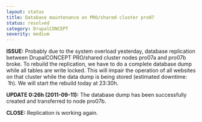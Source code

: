 ```yaml
---
layout: status
title: Database maintenance on PRO/shared cluster pro07
status: resolved
category: DrupalCONCEPT
severity: medium
---
```

<p><strong>ISSUE:</strong>&nbsp;Probably due to the system overload yesterday, database replication between DrupalCONCEPT PRO/shared cluster nodes pro07a and pro07b broke. To rebuild the replication, we have to do a complete database dump while all tables are write locked. This will impair the operation of all websites on that cluster while the data dump is being stored (estimated downtime: &nbsp;1h). We will start the rebuild today at 23:30h.</p>
<p><strong>UPDATE 0:26h (2011-09-11):</strong> The database dump has been successfully created and transferred to node pro07b.</p>
<p><strong>CLOSE:</strong> Replication is working again.</p>
